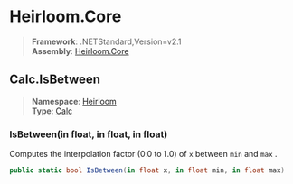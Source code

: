 # Heirloom.Core

> **Framework**: .NETStandard,Version=v2.1  
> **Assembly**: [Heirloom.Core][0]  

## Calc.IsBetween

> **Namespace**: [Heirloom][0]  
> **Type**: [Calc][1]  

### IsBetween(in float, in float, in float)

Computes the interpolation factor (0.0 to 1.0) of `x` between `min` and `max` .

```cs
public static bool IsBetween(in float x, in float min, in float max)
```

[0]: ../Heirloom.Core.md
[1]: Heirloom.Calc.md
